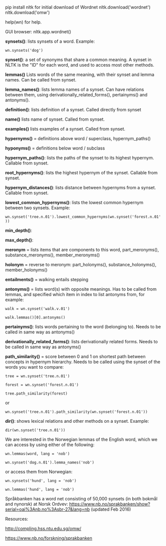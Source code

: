 pip install nltk
for initial download of Wordnet
nltk.download('wordnet')
nltk.download('omw')

help(wn) for help.

GUI browser:
nltk.app.wordnet()





**synsets()**: lists synsets of a word. Example: 


`wn.synsets('dog')` 


**synset()**: a set of synonyms that share a common meaning. A synset in NLTK is the "ID" for each word, and used to
access most other methods. 


**lemmas()** Lists words of the same meaning, with their synset and lemma names. Can be called from synset. 


**lemma_names()**: lists lemma names of a synset. 
Can have relations between them, using derivationally_related_forms(), pertainyms() and antonyms().


**definition()**: lists definition of a synset. Called directly from synset


**name()** lists name of synset. Called from synset.


**examples()** lists examples of a synset. Called from synset.


**hypernyms()** = definitions above word / superclass, hypernym_paths()


**hyponyms()** = definitions below word / subclass


**hypernym_paths()**: lists the paths of the synset to its highest hypernym. Callable from synset.


**root_hypernyms()**: lists the highest hypernym of the synset. Callable from synset. 


**hypernym_distances()**: lists distance between hypernyms from a synset. Callable from synset.


**lowest_common_hypernyms()**: lists the lowest common hypernym between two synsets. Example:


`wn.synset('tree.n.01').lowest_common_hypernyms(wn.synset('forest.n.01'))`


**min_depth()**:



**max_depth()**:



**meronym** = lists items that are components to this word, part_meronyms(), substance_meronyms(), member_meronyms()


**holonym** = reverse to meronym: part_holonyms(), substance_holonyms(), member_holonyms()


**entailments()** = walking entails stepping


**antonyms()** = lists word(s) with opposite meanings. Has to be called from lemmas, and specified which item in index
to list antonyms from, for example:


`walk = wn.synset('walk.v.01')
`

`walk.lemmas()[0].antonyms()
`

**pertainyms()**: lists words pertaining to the word (belonging to). Needs to be called in same way as antonyms()


**derivationally_related_forms()**: lists derivationally related forms. Needs to be called in same way as antonyms()


**path_similarity()** = score between 0 and 1 on shortest path between concepts in hypernym hierarchy. Needs to be called
using the synset of the words you want to compare:


`tree = wn.synset('tree.n.01')`


`forest = wn.synset('forest.n.01')
`


`tree.path_similarity(forest)
`


or


`
wn.synset('tree.n.01').path_similarity(wn.synset('forest.n.01'))
`


**dir()**: shows lexical relations and other methods on a synset. Example:


`dir(wn.synset('tree.n.01'))`




We are interested in the Norwegian lemmas of the English word, which we can access by using either of the following:


`wn.lemmas(word, lang = 'nob')
`

`wn.synset('dog.n.01').lemma_names('nob')
`


or access them from Norwegian:


`wn.synsets('hund', lang = 'nob')
`

`wn.lemmas('hund', lang = 'nob')
`


Språkbanken has a word net consisting of 50,000 synsets (in both bokmål and nynorsk) at 
Norsk Ordvev: https://www.nb.no/sprakbanken/show?serial=oai%3Anb.no%3Asbr-27&lang=nb (updated Feb 2016)


Resources:

http://compling.hss.ntu.edu.sg/omw/


https://www.nb.no/forskning/sprakbanken

